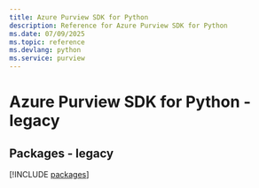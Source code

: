 ```yaml
---
title: Azure Purview SDK for Python
description: Reference for Azure Purview SDK for Python
ms.date: 07/09/2025
ms.topic: reference
ms.devlang: python
ms.service: purview
---
```

# Azure Purview SDK for Python - legacy
## Packages - legacy
[!INCLUDE [packages](purview-index.md)]